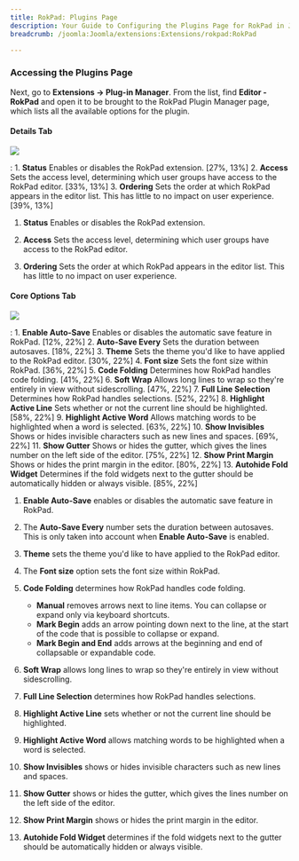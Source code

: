 ```yaml
---
title: RokPad: Plugins Page
description: Your Guide to Configuring the Plugins Page for RokPad in Joomla
breadcrumb: /joomla:Joomla/extensions:Extensions/rokpad:RokPad

---
```


### Accessing the Plugins Page
Next, go to **Extensions → Plug-in Manager**. From the list, find **Editor - RokPad** and open it to be brought to the RokPad Plugin Manager page, which lists all the available options for the plugin.

#### Details Tab
![][details]

:   1. **Status** Enables or disables the RokPad extension. [27%, 13%]
    2. **Access** Sets the access level, determining which user groups have access to the RokPad editor. [33%, 13%]
    3. **Ordering** Sets the order at which RokPad appears in the editor list. This has little to no impact on user experience. [39%, 13%]

1. **Status** Enables or disables the RokPad extension.

2. **Access** Sets the access level, determining which user groups have access to the RokPad editor.

3. **Ordering** Sets the order at which RokPad appears in the editor list. This has little to no impact on user experience.

#### Core Options Tab
![][core]

:   1. **Enable Auto-Save** Enables or disables the automatic save feature in RokPad. [12%, 22%]
    2. **Auto-Save Every** Sets the duration between autosaves. [18%, 22%]
    3. **Theme** Sets the theme you'd like to have applied to the RokPad editor. [30%, 22%]
    4. **Font size** Sets the font size within RokPad. [36%, 22%]
    5. **Code Folding** Determines how RokPad handles code folding. [41%, 22%]
    6. **Soft Wrap** Allows long lines to wrap so they're entirely in view without sidescrolling. [47%, 22%]
    7. **Full Line Selection** Determines how RokPad handles selections. [52%, 22%]
    8. **Highlight Active Line** Sets whether or not the current line should be highlighted. [58%, 22%]
    9. **Highlight Active Word** Allows matching words to be highlighted when a word is selected. [63%, 22%]
    10. **Show Invisibles** Shows or hides invisible characters such as new lines and spaces. [69%, 22%]
    11. **Show Gutter** Shows or hides the gutter, which gives the lines number on the left side of the editor. [75%, 22%]
    12. **Show Print Margin** Shows or hides the print margin in the editor. [80%, 22%]
    13. **Autohide Fold Widget** Determines if the fold widgets next to the gutter should be automatically hidden or always visible. [85%, 22%]

1. **Enable Auto-Save** enables or disables the automatic save feature in RokPad.

2. The **Auto-Save Every** number sets the duration between autosaves. This is only taken into account when **Enable Auto-Save** is enabled.

3. **Theme** sets the theme you'd like to have applied to the RokPad editor.

4. The **Font size** option sets the font size within RokPad.

5. **Code Folding** determines how RokPad handles code folding.
	* **Manual** removes arrows next to line items. You can collapse or expand only via keyboard shortcuts.
	* **Mark Begin** adds an arrow pointing down next to the line, at the start of the code that is possible to collapse or expand.
	* **Mark Begin and End** adds arrows at the beginning and end of  collapsable or expandable code.

6. **Soft Wrap** allows long lines to wrap so they're entirely in view without sidescrolling.

7. **Full Line Selection** determines how RokPad handles selections.

8. **Highlight Active Line** sets whether or not the current line should be highlighted.

9. **Highlight Active Word** allows matching words to be highlighted when a word is selected.

10. **Show Invisibles** shows or hides invisible characters such as new lines and spaces.

11. **Show Gutter** shows or hides the gutter, which gives the lines number on the left side of the editor.

12. **Show Print Margin** shows or hides the print margin in the editor.

13. **Autohide Fold Widget** determines if the fold widgets next to the gutter should be automatically hidden or always visible.

[featured]: assets/rokpad-layout.png
[rokpad-download]: http://www.rockettheme.com/extensions-downloads/free/1091-rokpad
[install]: ../../platform/extensions.md#how-to-install-an-extension
[core]: assets/rokpad_core.png
[details]: assets/rokpad_details.png
[default]: assets/rokpad_default.png
[rokpad]: assets/rokpad.png
[cog]: assets/rokpad_cog.png